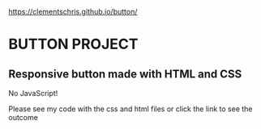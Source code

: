 https://clementschris.github.io/button/

# BUTTON PROJECT

## Responsive button made with HTML and CSS
No JavaScript!

Please see my code with the css and html files or click the link to see the outcome
